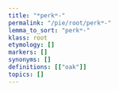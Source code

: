 ```yaml
---
title: "*perkʷ-"
permalink: "/pie/root/perkʷ-"
lemma_to_sort: "perkʷ-"
klass: root
etymology: []
markers: []
synonyms: []
definitions: [["oak"]]
topics: []
---
```

